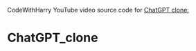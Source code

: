 CodeWithHarry YouTube video source code for [ChatGPT clone:](https://www.youtube.com/watch?v=OAr6AIvH9VY)
# ChatGPT_clone
